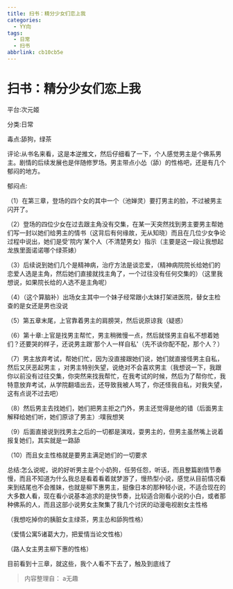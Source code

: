 ```yaml
---
title: 扫书：精分少女们恋上我
categories:
  - YY向
tags:
  - 日常
  - 扫书
abbrlink: cb10cb5e
---
```

# 扫书：精分少女们恋上我
平台:次元姬

分类:日常

毒点:舔狗，绿茶

评论:从书名来看，这是本逆推文，然后仔细看了一下，个人感觉男主是个佛系男主。剧情的后续发展也是伴随修罗场。男主带点小怂（舔）的性格吧，还是有几个郁闷的地方。

郁闷点:

（1）在第三章，登场的四个女的其中一个（池婵灵）要打男主的脸，不过被男主闪开了。

（2）登场的四位少女在过去跟主角没有交集，在某一天突然找到男主要男主帮她们写一封以她们给男主的情书（这背后有何缘故，无从知晓）而且在几位少女争论过程中说出，她们是受'院内'某个人（不清楚男女）指示（主要是这一段让我想起龙族里面诺诺哪个绿茶婊）

（3）后续说到她们几个是精神病，治疗方法是谈恋爱，（精神病院院长给她们的恋爱人选是主角，然后她们直接就找主角了，一个过往没有任何交集的）（这里我想说，如果院长给的人选不是主角呢）

（4）（这个算脑补）出场女主其中一个妹子经常跟小太妹打架进医院，替女主检查的是女还是男也没说

（5）第五章末尾，上官靠着男主的肩膀哭，然后说原谅我（疑惑）

（6）第十章:上官是找男主帮忙，男主稍微慢一点，然后就怪男主自私不想着她们？还要哭的样子，还说男主跟'那个人一样自私'（先不谈你配不配，那个人？）

（7）男主放弃考试，帮她们忙，因为没直接跟她们说，她们就直接怪男主自私，然后又厌恶起男主
，对男主特别失望，说绝对不会喜欢男主（我想说一下，我跟你以前没有过往交集，你突然来找我帮忙，在我考试的时候，然后为了帮你忙，我特意放弃考试，从学院翻墙出去，还导致我被人骂了，你还怪我自私，对我失望，这有点说不过去吧）

（8）然后男主去找她们，她们把男主拒之门外，男主还觉得是他的错（后面男主解释给她们听，她们原谅了男主）:噗我想笑

（9）后面直接说到找男主之后的一切都是演戏，耍男主的，但男主虽然嘴上说着报复她们，其实就是一路舔

（10）而且女主性格就是要男主满足她们的一切要求

总结:怎么说呢，说的好听男主是个小奶狗，任劳任怨，听话，而且整篇剧情节奏慢，而且不知道为什么我总是看着看着就梦游了，慢热型小说，感觉从目前情况看来到结尾也不会推妹，也就是柳下惠男主，挺像日本的那种轻小说，不适合现在的大多数人看，现在看小说基本追求的是快节奏，比较适合刚看小说的小白，或者那种佛系的人，而且这部小说男女主聚集了我几个讨厌的动漫电视剧女主性格

（我想吃掉你的胰脏女主绿茶，男主怂和舔狗性格）

（爱情公寓5诸葛大力，把爱情当论文性格）

（路人女主男主柳下惠的性格）

目前看到十三章，就这些，我个人看不下去了，触及到底线了


> 内容整理自： a无趣